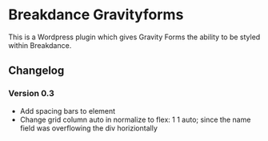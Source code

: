 # Breakdance Gravityforms
This is a Wordpress plugin which gives Gravity Forms the ability to be styled within Breakdance. 


## Changelog
### Version 0.3
- Add spacing bars to element
- Change grid column auto in normalize to  flex: 1 1 auto; since the name field was overflowing the div horiziontally